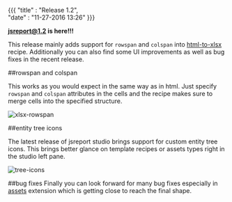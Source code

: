 ﻿{{{
    "title"    : "Release 1.2",	   
    "date"     : "11-27-2016 13:26"	
}}}

**jsreport@1.2 is here!!!**

This release mainly adds support for `rowspan` and `colspan` into [html-to-xlsx](/learn/html-to-xlsx) recipe. Additionally you can also find some UI improvements as well as bug fixes in the recent release.

##rowspan and colspan

This works as you would expect in the same way as in html. Just specify `rowspan` and `colspan` attributes in the cells and the recipe makes sure to merge cells into the specified structure.

![xlsx-rowspan](http://jsreport.net/blog/xlsx-rowspan.png)

##entity tree icons

The latest release of jsreport studio brings support for custom entity tree icons. This brings better glance on template recipes or assets types right in the studio left pane.

![tree-icons](http://jsreport.net/blog/tree-icons.png)

##bug fixes
Finally you can look forward for many bug fixes especially in [assets](/learn/assets) extension which is getting close to reach the final shape.